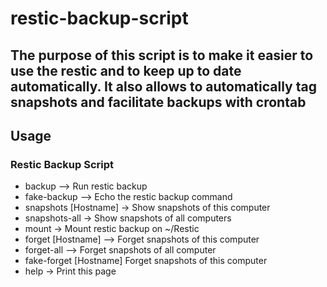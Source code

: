 # restic-backup-script

## The purpose of this script is to make it easier to use the restic and to keep up to date automatically. It also allows to automatically tag snapshots and facilitate backups with crontab

## Usage

### Restic Backup Script

- backup --> Run restic backup
- fake-backup --> Echo the restic backup command
- snapshots [Hostname] -> Show snapshots of this computer
- snapshots-all -> Show snapshots of all computers
- mount -> Mount restic backup on ~/Restic
- forget [Hostname] --> Forget snapshots of this computer
- forget-all --> Forget snapshots of all computer
- fake-forget [Hostname]    Forget snapshots of this computer
- help -> Print this page
